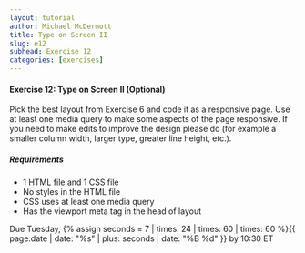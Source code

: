 ```yaml
---
layout: tutorial
author: Michael McDermott
title: Type on Screen II
slug: e12
subhead: Exercise 12
categories: [exercises]
---
```

#### Exercise 12: Type on Screen II (Optional)
Pick the best layout from Exercise 6 and code it as a responsive page. Use at least one media query to make some aspects of the page responsive. If you need to make edits to improve the design please do (for example a smaller column width, larger type, greater line height, etc.).

##### Requirements
* 1 HTML file and 1 CSS file
* No styles in the HTML file
* CSS uses at least one media query
* Has the viewport meta tag in the head of layout

<span class="due">Due Tuesday, {% assign seconds = 7 | times: 24 | times: 60 | times: 60 %}{{ page.date | date: "%s" | plus: seconds | date: "%B %d" }} by 10:30 ET</span>
